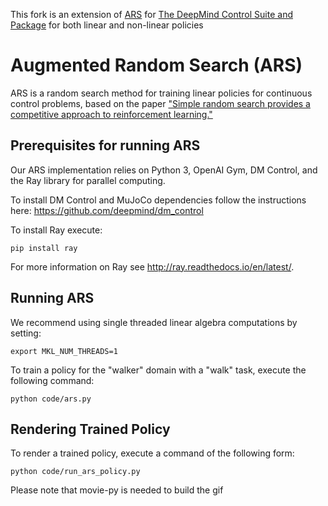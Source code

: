 This fork is an extension of [ARS](https://github.com/modestyachts/ARS) for [The DeepMind Control Suite and Package](https://github.com/deepmind/dm_control)
for both linear and non-linear policies

# Augmented Random Search (ARS)

ARS is a random search method for training linear policies for continuous control problems,
based on the paper ["Simple random search provides a competitive approach to reinforcement learning."](https://arxiv.org/abs/1803.07055)

## Prerequisites for running ARS

Our ARS implementation relies on Python 3, OpenAI Gym, DM Control, and the Ray library for parallel computing.  

To install DM Control and MuJoCo dependencies follow the instructions here:
https://github.com/deepmind/dm_control

To install Ray execute:
``` 
pip install ray
```
For more information on Ray see http://ray.readthedocs.io/en/latest/. 

## Running ARS

We recommend using single threaded linear algebra computations by setting: 
```
export MKL_NUM_THREADS=1
```

To train a policy for the "walker" domain with a "walk" task, execute the following command:

```
python code/ars.py
```

## Rendering Trained Policy

To render a trained policy, execute a command of the following form:

```
python code/run_ars_policy.py
```
Please note that movie-py is needed to build the gif